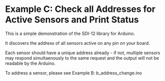 # Example C: Check all Addresses for Active Sensors and Print Status<!-- {#example_c_page} -->

This is a simple demonstration of the SDI-12 library for Arduino.

It discovers the address of all sensors active on any pin on your board.

Each sensor should have a unique address already - if not, multiple sensors may respond simultaenously to the same request and the output will not be readable by the Arduino.

To address a sensor, please see Example B: b_address_change.ino

[//]: # ( @section c_check_all_addresses_pio PlatformIO Configuration )

[//]: # ( @include{lineno} c_check_all_addresses/platformio.ini )

[//]: # ( @section c_check_all_addresses_code The Complete Example )

[//]: # ( @include{lineno} c_check_all_addresses/c_check_all_addresses.ino )
